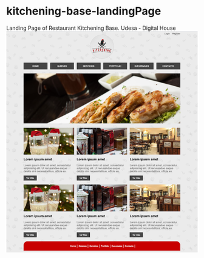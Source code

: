 # kitchening-base-landingPage
Landing Page of Restaurant Kitchening Base. Udesa - Digital House
<img src="images/mockup-desktop.png">